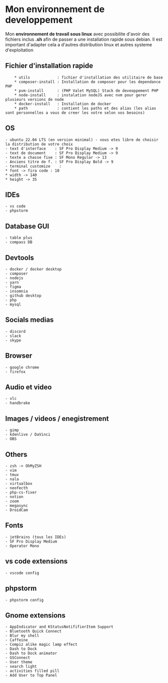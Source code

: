 # Mon environnement de developpement

Mon **environnement de travail sous linux** avec possibilite d'avoir des fichiers inclus **.sh** afin de passer a une installation rapide sous debian. Il est important d'adapter cela a d'autres distribution linux et autres systeme d'exploitation

## Fichier d'installation rapide
        * utils            : fichier d'installation des utilitaire de base
        * composer-install : Installation de composer pour les dependance PHP
        * pvm-install      : (PHP Valet MySQL) Stack de deveoppement PHP
        * node-install     : instalation nodeJS avec nvm pour gerer plusieurs versions de node
        * docker-install   : Installation de docker
        * path             : contient les paths et des alias (les alias sont personnelles a vous de creer les votre selon vos besoins)

## OS
    - ubuntu 22.04 LTS (en version minimal) - vous etes libre de choisir la distribution de votre choix
    - text d'interface    : SF Pro Display Medium -> 9
    - text de document    : SF Pro Display Medium -> 9
    - texte a chasse fixe : SF Mono Regular -> 13
    - Anciens titre de f. : SF Pro Display Bold -> 9
    - terminal customize    : 
	* font -> fira code : 10
	* width -> 140
	* height -> 35
	
## IDEs
    - vs code
    - phpstorm

## Database GUI
    - table plus
    - compass DB

## Devtools
    - docker / docker desktop
    - composer
    - nodejs
    - yarn
    - figma
    - insomnia
    - github desktop
    - php
    - mysql

## Socials medias
    - discord
    - slack
    - skype

## Browser
    - google chrome
    - firefox

## Audio et video
    - vlc
    - handbrake

## Images / videos / enegistrement
    - gimp
    - kdenlive / DaVinci
    - OBS

## Others
    - zsh -> OhMyZSH
    - vim
    - tmux
    - nala
    - virtualbox
    - neofecth
    - php-cs-fixer
    - notion
    - zoom
    - megasync
	- DroidCam

## Fonts
    - jetBrains (tous les IDEs)
    - SF Pro Display Medium
    - Operator Mono 

## vs code extensions
	- vscode config
	
## phpstorm
	- phpstorm config
	
## Gnome extensions
	- AppIndicator and KStatusNotififierItem Support
	- Bluetooth Quick Connect
	- Blur my shell
	- Caffeine
	- Compiz alike magic lamp effect
	- Dash to Dock
	- Dash to Dock animator
	- GSConnect
	- User theme
	- search light
	- activities filled pill
	- Add User to Top Panel
